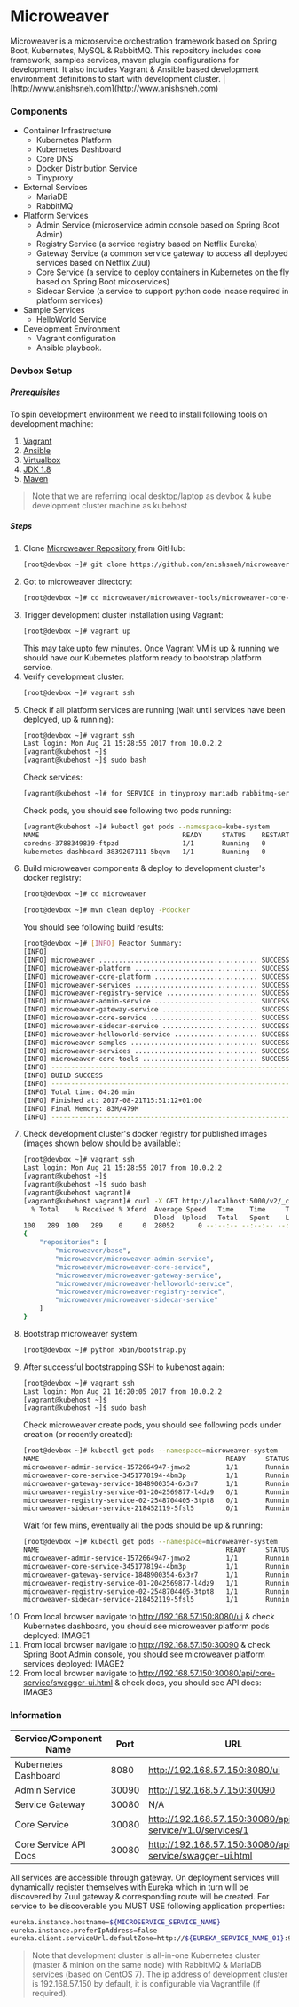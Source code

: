 # Microweaver
Microweaver is a microservice orchestration framework based on Spring Boot, Kubernetes, MySQL &amp; RabbitMQ.
This repository includes core framework, samples services, maven plugin configurations for development. It also includes Vagrant &amp; Ansible based development environment definitions to start with development cluster. | [http://www.anishsneh.com](http://www.anishsneh.com)

### Components
* Container Infrastructure
	* Kubernetes Platform
	* Kubernetes Dashboard
	* Core DNS
	* Docker Distribution Service
	* Tinyproxy
* External Services
	* MariaDB
	* RabbitMQ
* Platform Services
	* Admin Service (microservice admin console based on Spring Boot Admin)
	* Registry Service (a service registry based on Netflix Eureka)
	* Gateway Service (a common service gateway  to access all deployed services based on Netflix Zuul)
	* Core Service (a service to deploy containers in Kubernetes on the fly based on Spring Boot micoservices)
	* Sidecar Service (a service to support python code incase required in platform services)
* Sample Services
	* HelloWorld Service
* Development Environment
	* Vagrant configuration
	* Ansible playbook. 

### Devbox Setup
##### Prerequisites
To spin development environment we need to install following tools on development machine:
1. [Vagrant](https://www.vagrantup.com)
2. [Ansible](https://www.ansible.com)
3. [Virtualbox](https://www.virtualbox.org)
4. [JDK 1.8](http://www.oracle.com/technetwork/java/javase/downloads/jdk8-downloads-2133151.html)
5. [Maven](https://maven.apache.org/download.cgi)
> Note that we are referring local desktop/laptop as devbox &amp; kube development cluster machine as kubehost 
##### Steps
1. Clone [Microweaver Repository](https://github.com/anishsneh/microweaver) from GitHub:
    ```sh
    [root@devbox ~]# git clone https://github.com/anishsneh/microweaver.git
    ```
2. Got to microweaver directory:
	```sh
    [root@devbox ~]# cd microweaver/microweaver-tools/microweaver-core-tools/devbox
    ```
3. Trigger development cluster installation using Vagrant:
	```sh
    [root@devbox ~]# vagrant up
    ```
	This may take upto few minutes. Once Vagrant VM is up & running we should have our Kubernetes platform ready to bootstrap platform service.
4. Verify development cluster:
	```sh
    [root@devbox ~]# vagrant ssh
    ```
5. Check if all platform services are running (wait until services have been deployed, up & running):
	```sh
    [root@devbox ~]# vagrant ssh
	Last login: Mon Aug 21 15:28:55 2017 from 10.0.2.2
	[vagrant@kubehost ~]$
	[vagrant@kubehost ~]$ sudo bash
    ```
    Check services:
	```sh
	[vagrant@kubehost ~]# for SERVICE in tinyproxy mariadb rabbitmq-server docker-registry etcd kube-apiserver kube-controller-manager kube-scheduler kube-proxy kubelet docker; do systemctl status $SERVICE; done
    ```
    Check pods, you should see following two pods running:
	```sh
	[vagrant@kubehost ~]# kubectl get pods --namespace=kube-system
	NAME                                    READY     STATUS    RESTARTS   AGE
	coredns-3788349839-ftpzd                1/1       Running   0          3m
	kubernetes-dashboard-3839207111-5bqvm   1/1       Running   0          3m
    ```
6. Build microweaver components &amp; deploy to development cluster's docker registry:
	```sh
    [root@devbox ~]# cd microweaver
    ```
    ```sh
    [root@devbox ~]# mvn clean deploy -Pdocker
    ```
    You should see following build results:
    ```sh
    [root@devbox ~]# [INFO] Reactor Summary:
	[INFO]
	[INFO] microweaver ........................................ SUCCESS [  1.233 s]
	[INFO] microweaver-platform ............................... SUCCESS [  0.120 s]
	[INFO] microweaver-core-platform .......................... SUCCESS [02:37 min]
	[INFO] microweaver-services ............................... SUCCESS [  0.160 s]
	[INFO] microweaver-registry-service ....................... SUCCESS [ 17.973 s]
	[INFO] microweaver-admin-service .......................... SUCCESS [ 11.772 s]
	[INFO] microweaver-gateway-service ........................ SUCCESS [ 13.970 s]
	[INFO] microweaver-core-service ........................... SUCCESS [ 20.922 s]
	[INFO] microweaver-sidecar-service ........................ SUCCESS [ 27.171 s]
	[INFO] microweaver-helloworld-service ..................... SUCCESS [ 13.101 s]
	[INFO] microweaver-samples ................................ SUCCESS [  0.150 s]
	[INFO] microweaver-services ............................... SUCCESS [  0.144 s]
	[INFO] microweaver-core-tools ............................. SUCCESS [  0.400 s]
	[INFO] ------------------------------------------------------------------------
	[INFO] BUILD SUCCESS
	[INFO] ------------------------------------------------------------------------
	[INFO] Total time: 04:26 min
	[INFO] Finished at: 2017-08-21T15:51:12+01:00
	[INFO] Final Memory: 83M/479M
	[INFO] ------------------------------------------------------------------------
    ```
7. Check development cluster's docker registry for published images (images shown below should be available):
	```sh
    [root@devbox ~]# vagrant ssh
	Last login: Mon Aug 21 15:28:55 2017 from 10.0.2.2
	[vagrant@kubehost ~]$
	[vagrant@kubehost ~]$ sudo bash
	[vagrant@kubehost vagrant]#
	[vagrant@kubehost vagrant]# curl -X GET http://localhost:5000/v2/_catalog | python -m json.tool
	  % Total    % Received % Xferd  Average Speed   Time    Time     Time  Current
	                                 Dload  Upload   Total   Spent    Left  Speed
	100   289  100   289    0     0  28052      0 --:--:-- --:--:-- --:--:-- 32111
	{
	    "repositories": [
	        "microweaver/base",
	        "microweaver/microweaver-admin-service",
	        "microweaver/microweaver-core-service",
	        "microweaver/microweaver-gateway-service",
	        "microweaver/microweaver-helloworld-service",
	        "microweaver/microweaver-registry-service",
	        "microweaver/microweaver-sidecar-service"
	    ]
	}
    ```
8. Bootstrap microweaver system:
	```sh
    [root@devbox ~]# python xbin/bootstrap.py
    ```
9. After successful bootstrapping SSH to kubehost again:
	```sh
    [root@devbox ~]# vagrant ssh
	Last login: Mon Aug 21 16:20:05 2017 from 10.0.2.2
	[vagrant@kubehost ~]$
	[vagrant@kubehost ~]$ sudo bash
    ```
    Check microweaver create pods, you should see following pods under creation (or recently created):
	```sh
	[root@devbox ~]# kubectl get pods --namespace=microweaver-system
	NAME                                               READY     STATUS    RESTARTS   AGE
	microweaver-admin-service-1572664947-jmwx2         1/1       Running   0          12s
	microweaver-core-service-3451778194-4bm3p          1/1       Running   0          12s
	microweaver-gateway-service-1848900354-6x3r7       1/1       Running   0          12s
	microweaver-registry-service-01-2042569877-l4dz9   0/1       Running   0          13s
	microweaver-registry-service-02-2548704405-3tpt8   0/1       Running   0          12s
	microweaver-sidecar-service-218452119-5fsl5        0/1       Running   0          11s
    ```
    Wait for few mins, eventually all the pods should be up &amp; running:
    ```sh
	[root@devbox ~]# kubectl get pods --namespace=microweaver-system
	NAME                                               READY     STATUS    RESTARTS   AGE
	microweaver-admin-service-1572664947-jmwx2         1/1       Running   0          2m
	microweaver-core-service-3451778194-4bm3p          1/1       Running   0          2m
	microweaver-gateway-service-1848900354-6x3r7       1/1       Running   0          2m
	microweaver-registry-service-01-2042569877-l4dz9   1/1       Running   0          2m
	microweaver-registry-service-02-2548704405-3tpt8   1/1       Running   0          2m
	microweaver-sidecar-service-218452119-5fsl5        1/1       Running   0          2m
    ```
10. From local browser navigate to http://192.168.57.150:8080/ui &amp; check Kubernetes dashboard, you should see microweaver platform pods deployed:
IMAGE1
11. From local browser navigate to http://192.168.57.150:30090 &amp; check Spring Boot Admin console, you should see microweaver platform services deployed:
IMAGE2
12. From local browser navigate to http://192.168.57.150:30080/api/core-service/swagger-ui.html &amp; check docs, you should see API docs:
IMAGE3
### Information
| Service/Component Name | Port | URL
| ------ | ------ | ------ |
| Kubernetes Dashboard | 8080 | http://192.168.57.150:8080/ui |
| Admin Service | 30090 | http://192.168.57.150:30090|
| Service Gateway | 30080 | N/A |
| Core Service | 30080 | http://192.168.57.150:30080/api/core-service/v1.0/services/1 | 
| Core Service API Docs | 30080 | http://192.168.57.150:30080/api/core-service/swagger-ui.html | 
All services are accessible through gateway. On deployment services will dynamically register themselves with Eureka which in turn will be discovered by Zuul gateway &amp; corresponding route will be created. 
For service to be discoverable you MUST USE following application properties:
```sh
eureka.instance.hostname=${MICROSERVICE_SERVICE_NAME}
eureka.instance.preferIpAddress=false
eureka.client.serviceUrl.defaultZone=http://${EUREKA_SERVICE_NAME_01}:9161/eureka/,http://${EUREKA_SERVICE_NAME_02}:9161/eureka/
```
> Note that development cluster is all-in-one Kubernetes cluster (master & minion on the same node) with RabbitMQ &amp; MariaDB services (based on CentOS 7). The ip address of development cluster is 192.168.57.150 by default, it is configurable via Vagrantfile (if required).